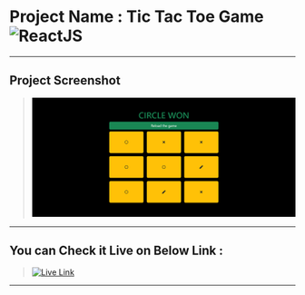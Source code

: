 # Project Name : Tic Tac Toe Game ![ReactJS](https://img.shields.io/badge/Technologies-ReactJS-rose) 

---

## Project Screenshot

> ![SS](./SS.png)

---

## You can Check it Live on Below Link :

> [![Live Link](https://img.shields.io/badge/DEPLOYED-LINK-green)](https://react-tic-tac-toe-theta.vercel.app/)

---